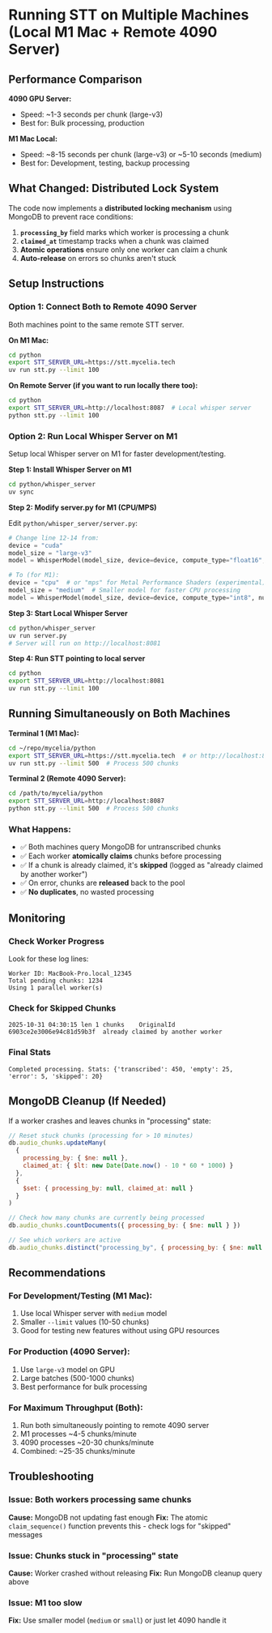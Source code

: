 # Running STT on Multiple Machines (Local M1 Mac + Remote 4090 Server)

## Performance Comparison

**4090 GPU Server:**
- Speed: ~1-3 seconds per chunk (large-v3)
- Best for: Bulk processing, production

**M1 Mac Local:**
- Speed: ~8-15 seconds per chunk (large-v3) or ~5-10 seconds (medium)
- Best for: Development, testing, backup processing

## What Changed: Distributed Lock System

The code now implements a **distributed locking mechanism** using MongoDB to prevent race conditions:

1. **`processing_by`** field marks which worker is processing a chunk
2. **`claimed_at`** timestamp tracks when a chunk was claimed
3. **Atomic operations** ensure only one worker can claim a chunk
4. **Auto-release** on errors so chunks aren't stuck

## Setup Instructions

### Option 1: Connect Both to Remote 4090 Server

Both machines point to the same remote STT server.

**On M1 Mac:**
```bash
cd python
export STT_SERVER_URL=https://stt.mycelia.tech
uv run stt.py --limit 100
```

**On Remote Server (if you want to run locally there too):**
```bash
cd python
export STT_SERVER_URL=http://localhost:8087  # Local whisper server
python stt.py --limit 100
```

### Option 2: Run Local Whisper Server on M1

Setup local Whisper server on M1 for faster development/testing.

**Step 1: Install Whisper Server on M1**
```bash
cd python/whisper_server
uv sync
```

**Step 2: Modify server.py for M1 (CPU/MPS)**

Edit `python/whisper_server/server.py`:
```python
# Change line 12-14 from:
device = "cuda"
model_size = "large-v3"
model = WhisperModel(model_size, device=device, compute_type="float16", num_workers=5, cpu_threads=10)

# To (for M1):
device = "cpu"  # or "mps" for Metal Performance Shaders (experimental)
model_size = "medium"  # Smaller model for faster CPU processing
model = WhisperModel(model_size, device=device, compute_type="int8", num_workers=2, cpu_threads=8)
```

**Step 3: Start Local Whisper Server**
```bash
cd python/whisper_server
uv run server.py
# Server will run on http://localhost:8081
```

**Step 4: Run STT pointing to local server**
```bash
cd python
export STT_SERVER_URL=http://localhost:8081
uv run stt.py --limit 100
```

## Running Simultaneously on Both Machines

**Terminal 1 (M1 Mac):**
```bash
cd ~/repo/mycelia/python
export STT_SERVER_URL=https://stt.mycelia.tech  # or http://localhost:8081
uv run stt.py --limit 500  # Process 500 chunks
```

**Terminal 2 (Remote 4090 Server):**
```bash
cd /path/to/mycelia/python
export STT_SERVER_URL=http://localhost:8087
python stt.py --limit 500  # Process 500 chunks
```

### What Happens:
- ✅ Both machines query MongoDB for untranscribed chunks
- ✅ Each worker **atomically claims** chunks before processing
- ✅ If a chunk is already claimed, it's **skipped** (logged as "already claimed by another worker")
- ✅ On error, chunks are **released** back to the pool
- ✅ **No duplicates**, no wasted processing

## Monitoring

### Check Worker Progress
Look for these log lines:
```
Worker ID: MacBook-Pro.local_12345
Total pending chunks: 1234
Using 1 parallel worker(s)
```

### Check for Skipped Chunks
```
2025-10-31 04:30:15	len 1 chunks	OriginalId 6903ce2e3006e94c81d59b3f	 already claimed by another worker
```

### Final Stats
```
Completed processing. Stats: {'transcribed': 450, 'empty': 25, 'error': 5, 'skipped': 20}
```

## MongoDB Cleanup (If Needed)

If a worker crashes and leaves chunks in "processing" state:

```javascript
// Reset stuck chunks (processing for > 10 minutes)
db.audio_chunks.updateMany(
  {
    processing_by: { $ne: null },
    claimed_at: { $lt: new Date(Date.now() - 10 * 60 * 1000) }
  },
  {
    $set: { processing_by: null, claimed_at: null }
  }
)

// Check how many chunks are currently being processed
db.audio_chunks.countDocuments({ processing_by: { $ne: null } })

// See which workers are active
db.audio_chunks.distinct("processing_by", { processing_by: { $ne: null } })
```

## Recommendations

### For Development/Testing (M1 Mac):
1. Use local Whisper server with `medium` model
2. Smaller `--limit` values (10-50 chunks)
3. Good for testing new features without using GPU resources

### For Production (4090 Server):
1. Use `large-v3` model on GPU
2. Large batches (500-1000 chunks)
3. Best performance for bulk processing

### For Maximum Throughput (Both):
1. Run both simultaneously pointing to remote 4090 server
2. M1 processes ~4-5 chunks/minute
3. 4090 processes ~20-30 chunks/minute
4. Combined: ~25-35 chunks/minute

## Troubleshooting

### Issue: Both workers processing same chunks
**Cause:** MongoDB not updating fast enough
**Fix:** The atomic `claim_sequence()` function prevents this - check logs for "skipped" messages

### Issue: Chunks stuck in "processing" state
**Cause:** Worker crashed without releasing
**Fix:** Run MongoDB cleanup query above

### Issue: M1 too slow
**Fix:** Use smaller model (`medium` or `small`) or just let 4090 handle it
